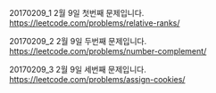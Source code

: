 ﻿20170209_1
2월 9일 첫번째 문제입니다.
https://leetcode.com/problems/relative-ranks/

20170209_2
2월 9일 두번째 문제입니다.
https://leetcode.com/problems/number-complement/

20170209_3
2월 9일 세번째 문제입니다.
https://leetcode.com/problems/assign-cookies/
